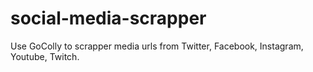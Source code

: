 # social-media-scrapper
Use GoColly to scrapper media urls from Twitter, Facebook, Instagram, Youtube, Twitch.
